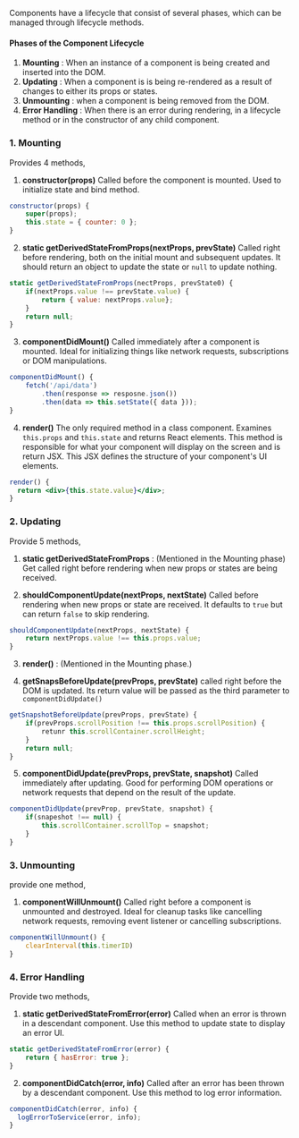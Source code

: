 Components have a lifecycle that consist of several phases, which can be managed through lifecycle methods. 

#### Phases of the Component Lifecycle
1. **Mounting** : When an instance of a component is being created and inserted into the DOM.
2. **Updating** : When a component is is being re-rendered as a result of changes to either its props or states. 
3. **Unmounting** : when a component is being removed from the DOM.
4. **Error Handling** : When there is an error during rendering, in a lifecycle method or in the constructor of any child component. 

### 1. Mounting
Provides 4 methods,
1. **constructor(props)**
	Called before the component is mounted. Used to initialize state and bind method. 
```jsx
constructor(props) {
	super(props);
	this.state = { counter: 0 };
}
```

2. **static getDerivedStateFromProps(nextProps, prevState)**
	Called right before rendering, both on the initial mount and subsequent updates. 
	It should return an object to update the state or `null` to update nothing. 
```jsx
static getDerivedStateFromProps(nectProps, prevState0) {
	if(nextProps.value !== prevState.value) {
		return { value: nextProps.value};
	}
	return null;
}
```

3. **componentDidMount()**
	Called immediately after a component is mounted. 
	Ideal for initializing things like network requests, subscriptions or DOM manipulations. 
```jsx
componentDidMount() {
	fetch('/api/data')
		.then(response => resposne.json())
		.then(data => this.setState({ data }));
}
```

4. **render()**
	The only required method in a class component.
	Examines `this.props` and `this.state` and returns React elements.
	This method is responsible for what your component will display on the screen and is return JSX. This JSX defines the structure of your component's UI elements.
```jsx
render() {
  return <div>{this.state.value}</div>;
}
```
### 2. Updating
Provide 5 methods, 
1. **static getDerivedStateFromProps** : (Mentioned in the Mounting phase)
	Get called right before rendering when new props or states are being received. 

2. **shouldComponentUpdate(nextProps, nextState)**
	Called before rendering when new props or state are received. It defaults to `true` but can return `false` to skip rendering.
```jsx
shouldComponentUpdate(nextProps, nextState) {
	return nextProps.value !== this.props.value;
}
```

3. **render()** : (Mentioned in the Mounting phase.)

4. **getSnapsBeforeUpdate(prevProps, prevState)**
	called right before the DOM is updated. Its return value will be passed as the third parameter to `componentDidUpdate()`
```jsx
getSnapshotBeforeUpdate(prevProps, prevState) {
	if(prevProps.scrollPosition !== this.props.scrollPosition) {
		retunr this.scrollContainer.scrollHeight;
	}
	return null;
}
```

5. **componentDidUpdate(prevProps, prevState, snapshot)**
	Called immediately after updating. 
	Good for performing DOM operations or network requests that depend on the result of the update. 
```jsx
componentDidUpdate(prevProp, prevState, snapshot) {
	if(snapeshot !== null) {
		this.scrollContainer.scrollTop = snapshot;
	}
}
```

### 3. Unmounting
provide one method, 
1. **componentWillUnmount()**
	Called right before a component is unmounted and destroyed. 
	Ideal for cleanup tasks like cancelling network requests, removing event listener or cancelling subscriptions. 
```jsx
componentWillUnmount() {
	clearInterval(this.timerID)
}
```

### 4. Error Handling
Provide two methods,
1. **static getDerivedStateFromError(error)**
	Called when an error is thrown in a descendant component. 
	Use this method to update state to display an error UI.
```jsx
static getDerivedStateFromError(error) {
	return { hasError: true };
}
```

2. **componentDidCatch(error, info)**
	Called after an error has been thrown by a descendant component. Use this method to log error information.
```jsx
componentDidCatch(error, info) {
  logErrorToService(error, info);
}
```